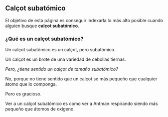 ## Calçot subatómico

El objetivo de esta página es conseguir indexarla lo más alto posible cuando alguien busque **calçot subatómico**.

### ¿Qué es un calçot subatómico?

Un calçot subatómico es un calçot, pero subatómico. 

Un calçot es un brote de una variedad de cebollas tiernas.

_Pero, ¿tiene sentido un calçot de tamaño subatómico?_

No, porque no tiene sentido que un calçot se más pequeño que cualquier átomo que lo componga.

Pero es gracioso.

Ver a un calçot subatómico es como ver a Antman respirando siendo más pequeño que átomos de oxígeno.
